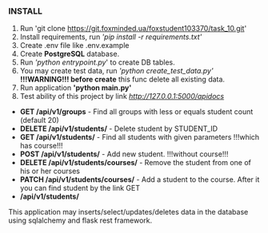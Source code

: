 ### INSTALL

1. Run 'git clone https://git.foxminded.ua/foxstudent103370/task_10.git'
2. Install requirements, run _'pip install -r requirements.txt'_
3. Create .env file like .env.example
4. Create **PostgreSQL** database.
5. Run _'python entrypoint.py_' to create DB tables.
6. You may create test data, run _'python create_test_data.py'_ **!!!WARNING!!! before create**
   this func delete all existing data.
7. Run application **'python main.py'**
8. Test ability of this project by link _http://127.0.0.1:5000/apidocs_

* **GET /api/v1/groups** - Find all groups with less or equals student count (default 20)
* **DELETE /api/v1/students/** - Delete student by STUDENT_ID
* **GET /api/v1/students/** - Find all students with given parameters !!!which has course!!!
* **POST /api/v1/students/** - Add new student. !!!without course!!!
* **DELETE /api/v1/students/courses/** - Remove the student from one of his or her courses
* **PATCH /api/v1/students/courses/** - Add a student to the course. After it you can find student by the link GET
* **/api/v1/students/**

This application may inserts/select/updates/deletes data in the database using sqlalchemy
and flask rest framework.

